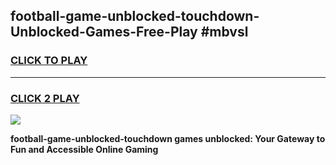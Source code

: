 
## football-game-unblocked-touchdown-Unblocked-Games-Free-Play #mbvsl
<h3>
<a href="https://us.freeplayer.one?title=football-game-unblocked-touchdown&ref=9M">CLICK TO PLAY</a></h3>
<hr>

<h3>
<a href="https://us.freeplayer.one?title=football-game-unblocked-touchdown&ref=9M">CLICK 2 PLAY</a>
  
</h3>

<a href="https://us.freeplayer.one?title=football-game-unblocked-touchdown&ref=9M"><img src="https://clearcache.store/games.png"></a>


**football-game-unblocked-touchdown games unblocked: Your Gateway to Fun and Accessible Online Gaming**
